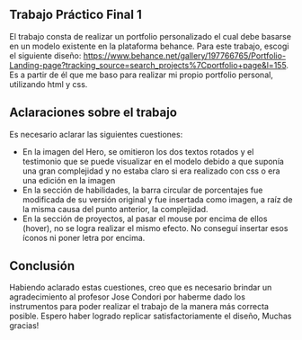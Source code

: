 ## Trabajo Práctico Final 1
El trabajo consta de realizar un portfolio personalizado el cual debe basarse en un modelo existente en la plataforma behance.
Para este trabajo, escogi el siguiente diseño: https://www.behance.net/gallery/197766765/Portfolio-Landing-page?tracking_source=search_projects%7Cportfolio+page&l=155.
Es a partir de él que me baso para realizar mi propio portfolio personal, utilizando html y css.

## Aclaraciones sobre el trabajo
Es necesario aclarar las siguientes cuestiones:
- En la imagen del Hero, se omitieron los dos textos rotados y el testimonio que se puede visualizar en el modelo debido a que suponía una gran complejidad y no estaba claro si era realizado con css o era una edición en la imagen
- En la sección de habilidades, la barra circular de porcentajes fue modificada de su versión original y fue insertada como imagen, a raíz de la misma causa del punto anterior, la complejidad.
- En la sección de proyectos, al pasar el mouse por encima de ellos (hover), no se logra realizar el mismo efecto. No conseguí insertar esos íconos ni poner letra por encima.

## Conclusión
Habiendo aclarado estas cuestiones, creo que es necesario brindar un agradecimiento al profesor Jose Condori por haberme dado los instrumentos para poder realizar el trabajo de la manera más
correcta posible.
Espero haber logrado replicar satisfactoriamente el diseño, Muchas gracias!

